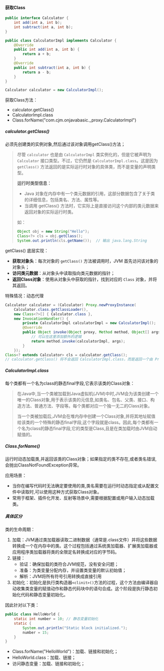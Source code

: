 #### 获取Class

```java
public interface Calculator {
    int add(int a, int b);
    int subtract(int a, int b);
}

public class CalculatorImpl implements Calculator {
    @Override
    public int add(int a, int b) {
        return a + b;
    }
    @Override
    public int subtract(int a, int b) {
        return a - b;
    }
}

Calculator calculator = new CalculatorImpl();
```

获取Class方法：

- calculator.getClass()
- CalculatorImpl.class
- Class.forName("com.cjm.onjavabasic._proxy.CalculatorImpl")



##### calculator.getClass()

必须先创建类的实例对象,然后通过该对象调用getClass()方法；

> 尽管 `calculator` 也是由 `CalculatorImpl` 类实例化的，但是它被声明为 `Calculator` 接口类型。不过，它仍然是 `CalculatorImpl.class`。这是因为 `getClass()` 方法返回的是实际运行时对象的具体类，而不是变量的声明类型。
>
> **运行时类型信息：**
>
> - Java 对象在内存中有一个类元数据的引用，这部分数据包含了关于类的详细信息，包括类名、方法、属性等。
> - 当调用 getClass() 方法时，它实际上是直接访问这个内部的类元数据来返回对象的实际运行时类。
>
> 如：
>
> ```java
> Object obj = new String("Hello");
> Class<?> cls = obj.getClass();
> System.out.println(cls.getName());  // 输出 java.lang.String
> ```

getClass() 底层实现：

- **获取对象头**：每次对象的 `getClass()` 方法被调用时，JVM 首先访问该对象的对象头；
- **访问类元数据**：从对象头中读取指向类元数据的指针；
- **返回Class对象**：使用从对象头中获取的指针，找到对应的 `Class` 对象，并将其返回。

特殊情况：动态代理

```java
Calculator calculator = (Calculator) Proxy.newProxyInstance(
    Calculator.class.getClassLoader(),
    new Class<?>[] { Calculator.class },
    new InvocationHandler() {
        private CalculatorImpl calculatorImpl = new CalculatorImpl();
        @Override
        public Object invoke(Object proxy, Method method, Object[] args) throws Throwable {
            // 可以在这里添加额外的逻辑
            return method.invoke(calculatorImpl, args);
        }
    });
Class<? extends Calculator> cls = calculator.getClass();
// calculator.getClass() 将不会返回 CalculatorImpl.class，而是返回一个由 Proxy 类动态生成的类: com.sun.proxy.$Proxy0
```



##### CalculatorImpl.class

每个类都有一个名为class的静态final字段,它表示该类的Class对象：

> 在Java中,当一个类被加载到Java虚拟机(JVM)中时,JVM会为该类创建一个唯一的Class对象,用于表示该类的元信息,如类名、包名、父类、接口、构造方法、普通方法、字段等。每个类都对应一个独一无二的Class对象。
>
> 当一个类被加载后,JVM会在堆内存中创建一个Class对象,并将其地址赋值给该类的一个特殊的静态final字段,这个字段就是class。因此,每个类都有一个名为class的静态final字段,它的类型是Class,且是在类加载时由JVM自动赋值的。



##### Class.forName()

运行时动态加载类,并返回该类的Class对象；如果指定的类不存在,或者类名错误,会抛出ClassNotFoundException异常。

应用场景：

- 当你在编写代码时无法确定要使用的类,类名需要在运行时动态指定或从配置文件中读取时,可以使用这种方式获取Class对象。
- 常用于框架、插件化开发、反射等场景中,需要根据配置或用户输入动态加载类。



##### 具体区分

类的生命周期：

1. 加载：JVM通过类加载器读取二进制数据（通常是.class文件）并将这些数据转换成一个在内存中的类。这个过程包括通过系统类加载器、扩展类加载器或应用程序类加载器将类的全限定名转换成对应的字节码。
2. 链接：
   - 验证：确保加载的类符合JVM规范，没有安全问题；
   - 准备：为类变量分配内存，并设置类变量的默认初始值；
   - 解析：JVM将所有符号引用转换成直接引用
3. 初始化：初始化是执行类构造器`<clinit>()`方法的过程，这个方法由编译器自动收集类变量的赋值动作和静态代码块中的语句合成。这个阶段是执行静态初始化代码和静态变量初始化。

因此针对以下类：

```java
public class HelloWorld {
    static int number = 10; // 静态变量初始化
    static {
        System.out.println("Static block initialized.");
        number = 15;
    }
}
```

- Class.forName("HelloWorld")：加载、链接和初始化；
- HelloWorld.class：加载、链接；
- 访问静态变量：加载、链接和初始化；



